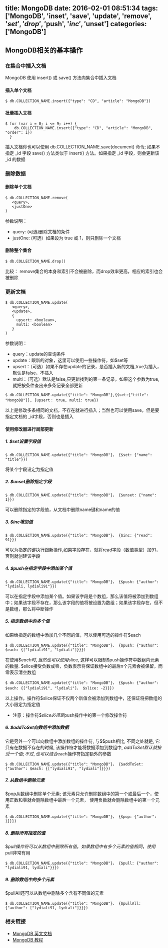 title: MongoDB
date: 2016-02-01 08:51:34
tags: ['MongoDB', 'inset', 'save', 'update', 'remove', '$set', 'drop', '$push', '$inc', '$unset']
categories: ['MongoDB']
---

## MongoDB相关的基本操作

### 在集合中插入文档
MongoDB 使用 insert() 或 save() 方法向集合中插入文档

#### 插入单个文档

```
$ db.COLLECTION_NAME.insert({"type": "CD", "article": "MongoDB"})
```

#### 批量插入文档

```
$ for (var i = 0; i <= 9; i++) {
    db.COLLECTION_NAME.insert({"type": "CD", "article": "MongoDB", "order": i})
  }
```

插入文档你也可以使用 db.COLLECTION_NAME.save(document) 命令; 如果不指定 _id 字段 save() 方法类似于 insert() 方法。如果指定 _id 字段，则会更新该 _id 的数据

### 删除数据

#### 删除单个文档

```
$ db.COLLECTION_NAME.remove(
   <query>,
   <justOne>
)
```

参数说明：
* query: (可选)删除文档的条件
* justOne: (可选）如果设为 true 或 1，则只删除一个文档

#### 删除整个集合

```
$ db.COLLECTION_NAME.drop()
```

比较： remove集合的本身和索引不会被删除，而drop效率更高，相应的索引也会被删除

### 更新文档

```
$ db.COLLECTION_NAME.update(
   <query>,
   <update>,
   {
     upsert: <boolean>,
     multi: <boolean>
   }
)
```

参数说明：
* query：update的查询条件
* update：跟新的对象，这里可以使用一些操作符，如$set等
* upsert：（可选）如果不存在update的记录，是否插入新的文档,true为插入，默认是false，不插入
* multi：（可选）默认是false,只更新找到的第一条记录，如果这个参数为true,就把按条件查出来多条记录全部更新

```
$ db.COLLECTION_NAME.update({"title": "MongoDB"},{$set:{"title": "MongoDB"}}, {upsert： true, multi: true})
```

以上是修改多条相同的文档，不存在就进行插入；当然也可以使用save，但是要指定文档的 _id字段，否则也是插入

#### 使用修改器进行局部更新

##### 1. $set设置字段值

```
$ db.COLLECTION_NAME.update({"title": "MongoDB"}， {$set: {"name": "title"}})
```

将某个字段设定为指定值

##### 2. $unset删除指定字段

```
$ db.COLLECTION_NAME.update({"title": "MongoDB"}， {$unset: {"name": 1}})
```

可以删除指定的字段值，从文档中删除name键和name的值

##### 3. $inc增加值

```
$ db.COLLECTION_NAME.update({"title": "MongoDB"}， {$inc: {"read": 91}})
```

可以为指定的键执行跟新操作,如果字段存在，就将read字段（数值类型）加91，否则就创建该字段

##### 4. $push在指定字段中添加某个值

```
$ db.COLLECTION_NAME.update({"title": "MongoDB"}， {$push: {"author": "lydiali, lydiali91"}})
```

可以在指定字段中添加某个值。如果该字段是个数组，那么该值将被添加到数组中；如果该字段不存在，那么该字段的值将被设置为数组；如果该字段存在，但不是数组，那么将中断操作

##### 5. 指定数组中的多个值
如果给指定的数组中添加几个不同的值，可以使用可选的操作符$each

```
$ db.COLLECTION_NAME.update({"title": "MongoDB"}， {$push: {"author": $each: {["lydiali91", "lydiali"]}}})
```

在使用$$each时, 当然也可以使用$slice, 这样可以限制$push操作符中数组内元素的数量. $slice接受负数或零，负数表示将保证数组中的最后n个元素会被保留，而零表示清空数组

```
$ db.COLLECTION_NAME.update({"title": "MongoDB"}， {$push: {"author": $each: {["lydiali91", "lydiali"]， $slice: -2}}})
```

以上操作，操作符$slice保证不仅两个新值会被添加到数组中，还保证将把数组的大小限定为指定值
* 注意：操作符$$slice必须是$push操作中的第一个修改操作符

##### 6. $addToSet向数组中添加数据
它是另外一个可以向数组中添加数组的操作符, 与$$push相比, 不同之处就是, 它只有在数据不存在的时候, 该操作符才能将数据添加到数组中, $addToSet默认就接受一个值; 不过, 也可以结合$each操作符指定额外的参数

```
$ db.COLLECTION_NAME.update({"title": "MongoDB"}， {$addToSet: {"author": $each: {["lydiali91", "lydiali"]}}})
```

##### 7. 从数组中删除元素
$pop从数组中删除单个元素; 该元素只允许删除数组中的第一个或最后一个，使用正数和零就会删除数组中最后一个元素， 使用负数就会删除数组中的第一个元素

```
$ db.COLLECTION_NAME.update({"title": "MongoDB"}， {$pop: {"author": 1}}})
```

##### 8. 删除所有指定的值
$$pull操作符可以从数组中删除所有值，如果数组中有多个元素的值相同，使用$pull非常有用

```
$ db.COLLECTION_NAME.update({"title": "MongoDB"}， {$pull: {"author": "lydiali91, lydiali"}}})
```

##### 9. 删除数组中的多个元素
$pullAll还可以从数组中删除多个含有不同值的元素

```
$ db.COLLECTION_NAME.update({"title": "MongoDB"}， {$pullAll: {"author": ["lydiali91, lydiali"]}}})
```

### 相关链接
* [MongoDB 英文文档](https://docs.mongodb.org/manual/)
* [MongoDB 教程](http://www.runoob.com/mongodb/mongodb-tutorial.html)
